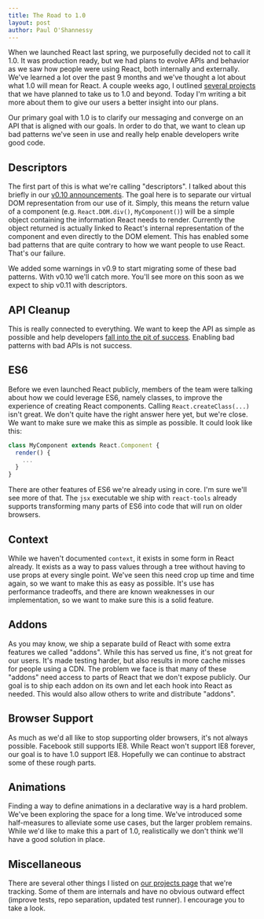 ```yaml
---
title: The Road to 1.0
layout: post
author: Paul O'Shannessy
---
```


When we launched React last spring, we purposefully decided not to call it 1.0. It was production ready, but we had plans to evolve APIs and behavior as we saw how people were using React, both internally and externally. We've learned a lot over the past 9 months and we've thought a lot about what 1.0 will mean for React. A couple weeks ago, I outlined [several projects][projects] that we have planned to take us to 1.0 and beyond. Today I'm writing a bit more about them to give our users a better insight into our plans.

Our primary goal with 1.0 is to clarify our messaging and converge on an API that is aligned with our goals. In order to do that, we want to clean up bad patterns we've seen in use and really help enable developers write good code.

## Descriptors

The first part of this is what we're calling "descriptors". I talked about this briefly in our [v0.10 announcements][v0.10]. The goal here is to separate our virtual DOM representation from our use of it. Simply, this means the return value of a component (e.g. `React.DOM.div()`, `MyComponent()`) will be a simple object containing the information React needs to render. Currently the object returned is actually linked to React's internal representation of the component and even directly to the DOM element. This has enabled some bad patterns that are quite contrary to how we want people to use React. That's our failure.

We added some warnings in v0.9 to start migrating some of these bad patterns. With v0.10 we'll catch more. You'll see more on this soon as we expect to ship v0.11 with descriptors.

## API Cleanup

This is really connected to everything. We want to keep the API as simple as possible and help developers [fall into the pit of success][pitofsuccess]. Enabling bad patterns with bad APIs is not success.

## ES6

Before we even launched React publicly, members of the team were talking about how we could leverage ES6, namely classes, to improve the experience of creating React components. Calling `React.createClass(...)` isn't great. We don't quite have the right answer here yet, but we're close. We want to make sure we make this as simple as possible. It could look like this:

```js
class MyComponent extends React.Component {
  render() {
    ...
  }
}
```

There are other features of ES6 we're already using in core. I'm sure we'll see more of that. The `jsx` executable we ship with `react-tools` already supports transforming many parts of ES6 into code that will run on older browsers.

## Context

While we haven't documented `context`, it exists in some form in React already. It exists as a way to pass values through a tree without having to use props at every single point. We've seen this need crop up time and time again, so we want to make this as easy as possible. It's use has performance tradeoffs, and there are known weaknesses in our implementation, so we want to make sure this is a solid feature.

## Addons

As you may know, we ship a separate build of React with some extra features we called "addons". While this has served us fine, it's not great for our users. It's made testing harder, but also results in more cache misses for people using a CDN. The problem we face is that many of these "addons" need access to parts of React that we don't expose publicly. Our goal is to ship each addon on its own and let each hook into React as needed. This would also allow others to write and distribute "addons".

## Browser Support

As much as we'd all like to stop supporting older browsers, it's not always possible. Facebook still supports IE8. While React won't support IE8 forever, our goal is to have 1.0 support IE8. Hopefully we can continue to abstract some of these rough parts.

## Animations

Finding a way to define animations in a declarative way is a hard problem. We've been exploring the space for a long time. We've introduced some half-measures to alleviate some use cases, but the larger problem remains. While we'd like to make this a part of 1.0, realistically we don't think we'll have a good solution in place.

## Miscellaneous

There are several other things I listed on [our projects page][projects] that we're tracking. Some of them are internals and have no obvious outward effect (improve tests, repo separation, updated test runner). I encourage you to take a look.

[v0.10]: http://facebook.github.io/react/blog/2014/03/21/react-v0.10.html
[pitofsuccess]: http://blog.codinghorror.com/falling-into-the-pit-of-success/
[projects]: https://github.com/facebook/react/wiki/Projects
